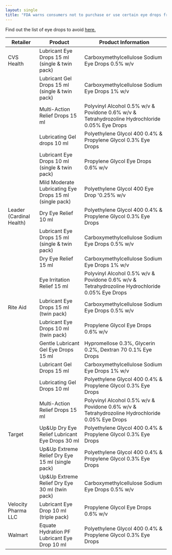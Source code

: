 ```yaml
---
layout: single
title: "FDA warns consumers not to purchase or use certain eye drops from several major brands due to risk of eye infection"
---
```


Find out the list of eye drops to avoid [here.](https://www.fda.gov/drugs/drug-safety-and-availability/fda-warns-consumers-not-purchase-or-use-certain-eye-drops-several-major-brands-due-risk-eye#eyedrops)

| Retailer | Product | Product Information |
|----------|---------|---------------------|
|CVS Health |Lubricant Eye Drops 15 ml (single & twin pack)|Carboxymethylcellulose Sodium Eye Drops 0.5% w/v|  
| |Lubricant Gel Drops 15 ml (single & twin pack)           | Carboxymethylcellulose Sodium Eye Drops 1% w/v                                                  |   
| |Multi-Action Relief Drops 15 ml                          | Polyvinyl Alcohol 0.5% w/v & Povidone 0.6% w/v & Tetrahydrozoline Hydrochloride 0.05% Eye Drops |  
| |Lubricating Gel drops 10 ml                              | Polyethylene Glycol 400 0.4% & Propylene Glycol 0.3% Eye Drops                                  | 
| |Lubricant Eye Drops 10 ml (single & twin pack)           | Propylene Glycol Eye Drops 0.6% w/v                                                             | 
| |Mild Moderate Lubricating Eye Drops 15 ml (single pack)  | Polyethylene Glycol 400 Eye Drop '0.25% w/v|
|Leader (Cardinal Health)|	Dry Eye Relief 10 ml|	Polyethylene Glycol 400 0.4% & Propylene Glycol 0.3% Eye Drops|
| |Lubricant Eye Drops 15 ml (single & twin pack)|	Carboxymethylcellulose Sodium Eye Drops 0.5% w/v|
| |Dry Eye Relief 15 ml| Carboxymethylcellulose Sodium Eye Drops 1% w/v|
| |Eye Irritation Relief 15 ml|	Polyvinyl Alcohol 0.5% w/v & Povidone 0.6% w/v & Tetrahydrozoline Hydrochloride 0.05% Eye Drops|
|Rite Aid|	Lubricant Eye Drops 15 ml (twin pack)|	Carboxymethylcellulose Sodium Eye Drops 0.5% w/v|
|	|Lubricant Eye Drops 10 ml (twin pack)|	Propylene Glycol Eye Drops 0.6% w/v|
|	|Gentle Lubricant Gel Eye Drops 15 ml|	Hypromellose 0.3%, Glycerin 0.2%, Dextran 70 0.1% Eye Drops|
|	|Lubricant Gel Drops 15 ml|	Carboxymethylcellulose Sodium Eye Drops 1% w/v|
|	|Lubricating Gel Drops 10 ml|	Polyethylene Glycol 400 0.4% & Propylene Glycol 0.3% Eye Drops|
|	|Multi-Action Relief Drops 15 ml|	Polyvinyl Alcohol 0.5% w/v & Povidone 0.6% w/v & Tetrahydrozoline Hydrochloride 0.05% Eye Drops|
|Target| 	Up&Up Dry Eye Relief Lubricant Eye Drops 30 ml|	Polyethylene Glycol 400 0.4% & Propylene Glycol 0.3% Eye Drops|
|	|Up&Up Extreme Relief Dry Eye 15 ml (single pack)|	Polyethylene Glycol 400 0.4% & Propylene Glycol 0.3% Eye Drops|
|	|Up&Up Extreme Relief Dry Eye 30 ml (twin pack)	|Carboxymethylcellulose Sodium Eye Drops 0.5% w/v|
|Velocity Pharma LLC|	Lubricant Eye Drop 10 ml (triple pack)|	Propylene Glycol Eye Drops 0.6% w/v|
|Walmart|	Equate Hydration PF Lubricant Eye Drop 10 ml|	Polyethylene Glycol 400 0.4% & Propylene Glycol 0.3% Eye Drops|
                   




